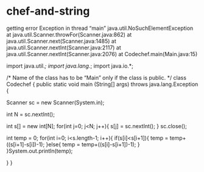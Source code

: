 # chef-and-string
getting error
Exception in thread “main” java.util.NoSuchElementException
at java.util.Scanner.throwFor(Scanner.java:862)
at java.util.Scanner.next(Scanner.java:1485)
at java.util.Scanner.nextInt(Scanner.java:2117)
at java.util.Scanner.nextInt(Scanner.java:2076)
at Codechef.main(Main.java:15)

import java.util.*;
import java.lang.*;
import java.io.*;

/* Name of the class has to be “Main” only if the class is public. */
class Codechef
{
public static void main (String[] args) throws java.lang.Exception
{

Scanner sc = new Scanner(System.in);

int N = sc.nextInt();

int s[] = new int[N];
for(int j=0; j<N; j++){
  s[j] = sc.nextInt();
}
sc.close();

int temp = 0;
for(int i=0; i<s.length-1; i++){
  if(s[i]<s[i+1]){
    temp = temp+((s[i+1]-s[i])-1);
  }else{
    temp = temp+((s[i]-s[i+1])-1);
  }
}System.out.println(temp);

}
}
